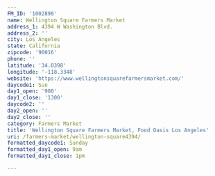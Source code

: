 ```yaml
---
FM_ID: '1002890'
name: Wellington Square Farmers Market
address_1: 4394 W Washington Blvd.
address_2: ''
city: Los Angeles
state: California
zipcode: '90016'
phone: ''
latitude: '34.0398'
longitude: '-118.3348'
website: 'https://www.wellingtonsquarefarmersmarket.com/'
daycode1: Sun
day1_open: '900'
day1_close: '1300'
daycode2: ''
day2_open: ''
day2_close: ''
category: Farmers Market
title: 'Wellington Square Farmers Market, Food Oasis Los Angeles'
uri: /farmers-market/wellington-square4394/
formatted_daycode1: Sunday
formatted_day1_open: 9am
formatted_day1_close: 1pm

---
```

